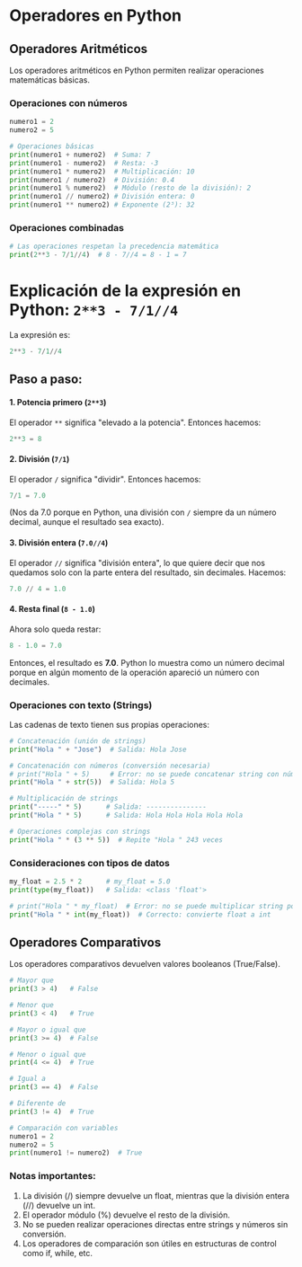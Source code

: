 # Operadores en Python

## Operadores Aritméticos

Los operadores aritméticos en Python permiten realizar operaciones matemáticas básicas.

### Operaciones con números
```python
numero1 = 2
numero2 = 5

# Operaciones básicas
print(numero1 + numero2)  # Suma: 7
print(numero1 - numero2)  # Resta: -3
print(numero1 * numero2)  # Multiplicación: 10
print(numero1 / numero2)  # División: 0.4
print(numero1 % numero2)  # Módulo (resto de la división): 2
print(numero1 // numero2) # División entera: 0
print(numero1 ** numero2) # Exponente (2⁵): 32
```

### Operaciones combinadas
```python
# Las operaciones respetan la precedencia matemática
print(2**3 - 7/1//4)  # 8 - 7//4 = 8 - 1 = 7
```
# Explicación de la expresión en Python: `2**3 - 7/1//4`

La expresión es:

```python
2**3 - 7/1//4
```

## Paso a paso:

#### 1. **Potencia primero (`2**3`)**
El operador `**` significa "elevado a la potencia". Entonces hacemos:

```python
2**3 = 8
```

#### 2. **División (`7/1`)**
El operador `/` significa "dividir". Entonces hacemos:

```python
7/1 = 7.0
```
(Nos da 7.0 porque en Python, una división con `/` siempre da un número decimal, aunque el resultado sea exacto).

#### 3. **División entera (`7.0//4`)**
El operador `//` significa "división entera", lo que quiere decir que nos quedamos solo con la parte entera del resultado, sin decimales. Hacemos:

```python
7.0 // 4 = 1.0
```

#### 4. **Resta final (`8 - 1.0`)**
Ahora solo queda restar:

```python
8 - 1.0 = 7.0
```

Entonces, el resultado es **7.0**. Python lo muestra como un número decimal porque en algún momento de la operación apareció un número con decimales.

### Operaciones con texto (Strings)

Las cadenas de texto tienen sus propias operaciones:

```python
# Concatenación (unión de strings)
print("Hola " + "Jose")  # Salida: Hola Jose

# Concatenación con números (conversión necesaria)
# print("Hola " + 5)     # Error: no se puede concatenar string con número
print("Hola " + str(5))  # Salida: Hola 5

# Multiplicación de strings
print("-----" * 5)      # Salida: ---------------
print("Hola " * 5)      # Salida: Hola Hola Hola Hola Hola 

# Operaciones complejas con strings
print("Hola " * (3 ** 5))  # Repite "Hola " 243 veces
```

### Consideraciones con tipos de datos
```python
my_float = 2.5 * 2      # my_float = 5.0
print(type(my_float))   # Salida: <class 'float'>

# print("Hola " * my_float)  # Error: no se puede multiplicar string por float
print("Hola " * int(my_float))  # Correcto: convierte float a int
```

## Operadores Comparativos

Los operadores comparativos devuelven valores booleanos (True/False).

```python
# Mayor que
print(3 > 4)   # False

# Menor que
print(3 < 4)   # True

# Mayor o igual que
print(3 >= 4)  # False

# Menor o igual que
print(4 <= 4)  # True

# Igual a
print(3 == 4)  # False

# Diferente de
print(3 != 4)  # True

# Comparación con variables
numero1 = 2
numero2 = 5
print(numero1 != numero2)  # True
```

### Notas importantes:
1. La división (/) siempre devuelve un float, mientras que la división entera (//) devuelve un int.
2. El operador módulo (%) devuelve el resto de la división.
3. No se pueden realizar operaciones directas entre strings y números sin conversión.
4. Los operadores de comparación son útiles en estructuras de control como if, while, etc.